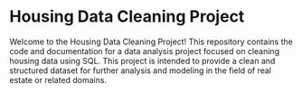 # Housing Data Cleaning Project

Welcome to the Housing Data Cleaning Project! This repository contains the code and documentation for a data analysis project focused on cleaning housing data using SQL. This project is intended to provide a clean and structured dataset for further analysis and modeling in the field of real estate or related domains.
